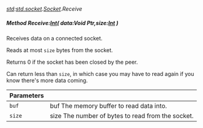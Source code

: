 _[std](../../modules/std/std-module.md):[std.socket](../../modules/std/std-socket.md).[Socket](../../modules/std/std-socket-socket.md).Receive_
##### Method Receive:[Int](../../modules/wonkey/wonkey-types-int.md)( data:Void Ptr,size:[Int](../../modules/wonkey/wonkey-types-int.md) )
Receives data on a connected socket.

Reads at most `size` bytes from the socket.

Returns 0 if the socket has been closed by the peer.

Can return less than `size`, in which case you may have to read again if you know there's more data coming.

| Parameters |    |
|:-----------|:---|
| `buf` | buf The memory buffer to read data into. |
| `size` | size The number of bytes to read from the socket. |
